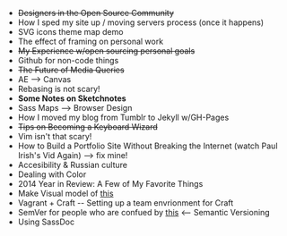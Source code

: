 - ~~Designers in the Open Source Community~~
- How I sped my site up / moving servers process (once it happens)
- SVG icons theme map demo
- The effect of framing on personal work
- ~~My Experience w/open sourcing personal goals~~
- Github for non-code things
- ~~The Future of Media Queries~~
- AE --> Canvas
- Rebasing is not scary!
- **Some Notes on Sketchnotes**
- Sass Maps --> Browser Design
- How I moved my blog from Tumblr to Jekyll w/GH-Pages
- ~~Tips on Becoming a Keyboard Wizard~~
- Vim isn't that scary!
- How to Build a Portfolio Site Without Breaking the Internet (watch Paul Irish's Vid Again)
	--> fix mine!
- Accesibility & Russian culture
- Dealing with Color
- 2014 Year in Review: A Few of My Favorite Things
- Make Visual model of [this](http://ilikekillnerds.com/2014/07/what-a-front-end-developer-workflow-looks-like-in-20142015/)
- Vagrant + Craft -- Setting up a team envrionment for Craft
- SemVer for people who are confued by [this](http://semver.org/) <-- Semantic Versioning
- Using SassDoc
